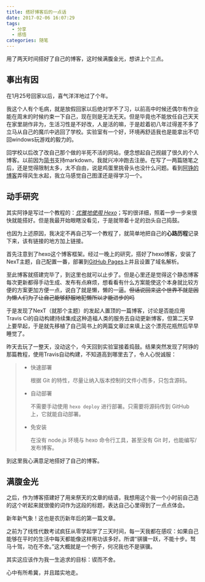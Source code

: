 ```yaml
---
title: 搭好博客后的一点话
date: 2017-02-06 16:07:29
tags:
  - 分享
  - 感悟
categories: 随笔
---
```




用了两天时间搭好了自己的博客，这时候满腹金光，想讲上个三点。

<!--more-->

## 事出有因

在1月25号回家以后，喜气洋洋地过了个年。

我这个人有个毛病，就是放假回家以后绝对学不了习，以前高中时候还偶尔有作业能在周末的时候约束一下自己，现在则是无法无天。但是毕竟也不能放任自己天天在家里胡作非为，生活习性是不好改，人是活的嘛，于是趁着初八年过得差不多了立马从自己的魔爪中逃回了学校。实验室有一个好，环境再舒适我也是能拿出不切回windows玩游戏的毅力的。

回学校以后改了改自己那个做的半死不活的网站，便念想起自己觊觎了很久的个人博客。以前因为[简书](http://www.jianshu.com/)支持markdown，我就兴冲冲跑去注册。在写了一两篇随笔之后，还是觉得限制太多，太不自由，说是鸡蛋里挑骨头也没什么问题。看到[阿铮的博客](https://zccz14.com/)弄得风生水起，我立马感觉自己图漾还是得学习一个。

## 动手研究

其实阿铮是写过一个教程的：[*优雅地使用 Hexo*](https://zccz14.com/2016/12/30/%E4%BC%98%E9%9B%85%E5%9C%B0%E4%BD%BF%E7%94%A8Hexo/)；写的很详细，照着一步一步来很快就能搭好。但是我最开始眼瞎没看见，于是就带着十足的劲头自己捣鼓。

也因为上述原因，我决定不再自己写一个教程了，就简单地把自己的**心路历程**记录下来，该有链接的地方加上链接。

首先注意到了hexo这个博客框架。经过一晚上的研究，搭好了hexo博客，安装了NexT主题，自己配置一番，部署到[GitHub Pages](https://pages.github.com/)上并且设置了域名解析。

至此博客就搭建完毕了，到这里也就可以止步了。但是心里还是觉得这个静态博客每次更新都得手动生成、发布有点麻烦，想看看有什么方案能使这个本身就比较方便的方案更加方便一点，说白了就是懒，懒的一逼。~~但话说回来这个世界不就是因为懒人们为了让自己能够舒服地犯懒所以才能进步的吗~~

于是发现了NexT（就那个主题）的发起人置顶的一篇博客，讨论是否能应用Travis Ci的自动构建持续集成这种造福人类的服务去自动更新博客，但第二天早上要早起，于是就先移植了自己简书上的两篇文章过来填上这个漂亮花瓶然后早早睡觉了。

昨天去玩了一整天，没动这个，今天回到实验室接着捣鼓。结果突然发现了阿铮的那篇教程，使用Travis自动构建，不知道高到哪里去了，令人心悦诚服：

> - 快速部署
>
>   根据 Git 的特性，尽量让纳入版本控制的文件小而多，只包含源码。
>
> - 自动部署
>
>   不需要手动使用 `hexo deploy` 进行部署。只需要将源码传到 GitHub 上，它就能自动部署。
>
> - 免安装
>
>   在没有 node.js 环境与 hexo 命令行工具，甚至没有 Git 时，也能编写/发布博客。

到这里我心满意足地搭好了自己的博客。

## 满腹金光 

之后，作为博客搭建好了用来祭天的文章的结语，我想用这个我一个小时前自己造的这个听起来就很傻的词作为这段的标题，表达自己心里得到了一点点体会。

新年新气象！这也是农历新年后的第一篇文章。

之前为了线性代数考试疯狂从零学起学了三天时间，每一天我都在感叹：如果自己能够在平时的生活中每天都能像这样用功该多好。所谓“骐骥一跃，不能十步。驽马十驾，功在不舍。”这大概就是一个例子，何况我也不是骐骥。

其实这应该作为我一生追求的目标：锲而不舍。

心中有所希冀，并且踏实地走。